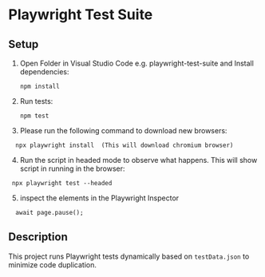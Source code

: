 # Playwright Test Suite

## Setup

1. Open Folder in Visual Studio Code e.g. playwright-test-suite and  Install dependencies:
   ```
   npm install
   ```

2. Run tests:
   ```
   npm test
   ```
3.  Please run the following command to download new browsers:           
   ```   ║
     npx playwright install  (This will download chromium browser)
   ```
4. Run the script in headed mode to observe what happens. This will show script in running in the browser:
  ``` 
   npx playwright test --headed
  ``` 
5. inspect the elements in the Playwright Inspector
 ``` 
   await page.pause();
 ``` 

## Description

This project runs Playwright tests dynamically based on `testData.json` to minimize code duplication.
